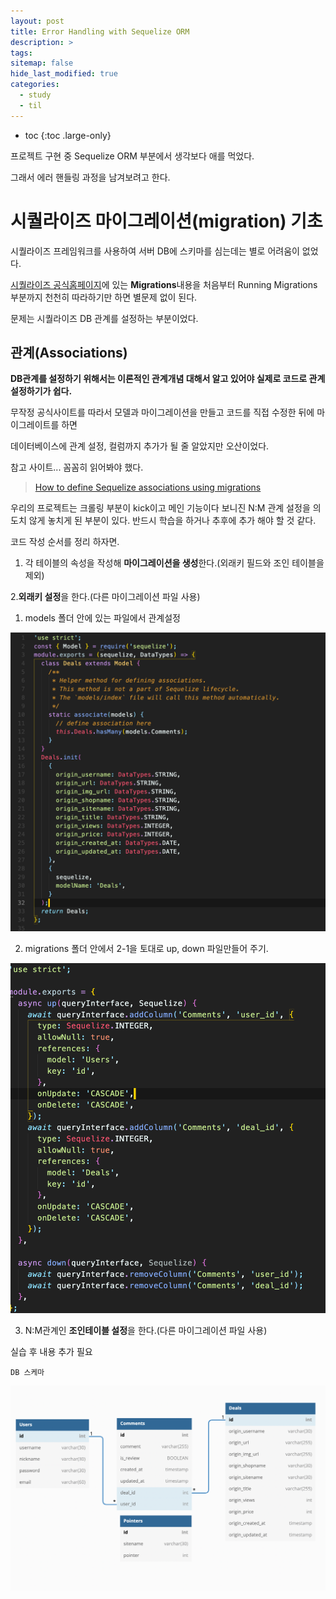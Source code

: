 ```yaml
---
layout: post
title: Error Handling with Sequelize ORM
description: >
tags:
sitemap: false
hide_last_modified: true
categories:
  - study
  - til
---
```


* toc
{:toc .large-only}

프로젝트 구현 중  Sequelize ORM 부분에서 생각보다 애를 먹었다.

그래서 에러 핸들링 과정을 남겨보려고 한다.

# 시퀄라이즈 마이그레이션(migration) 기초

시퀄라이즈 프레임워크를 사용하여 서버 DB에 스키마를 심는데는 별로 어려움이 없었다.

[시퀄라이즈 공식홈페이지](https://sequelize.org/master/manual/migrations.html)에 있는 **Migrations**내용을 처음부터 Running Migrations 부분까지 천천히 따라하기만 하면 별문제 없이 된다.

문제는 시퀄라이즈 DB 관계를 설정하는 부분이었다.

## 관계(Associations)

**DB관계를 설정하기 위해서는 이론적인 관계개념 대해서 알고 있어야 실제로 코드로 관계 설정하기가 쉽다.**

무작정 공식사이트를 따라서 모델과 마이그레이션을 만들고 코드를 직접 수정한 뒤에 마이그레이트를 하면

데이터베이스에 관계 설정, 컬럼까지 추가가 될 줄 알았지만 오산이었다.

참고 사이트... 꼼꼼히 읽어봐야 했다.

> [How to define Sequelize associations using migrations](https://medium.com/@andrewoons/how-to-define-sequelize-associations-using-migrations-de4333bf75a7)
>

우리의 프로젝트는 크롤링 부분이 kick이고 메인 기능이다 보니진 N:M 관계 설정을 의도치 않게 놓치게 된 부분이 있다. 반드시 학습을 하거나 추후에 추가 해야 할 것 같다.

코드 작성 순서를 정리 하자면.

1. 각 테이블의 속성을 작성해 **마이그레이션을 생성**한다.(외래키 필드와 조인 테이블을 제외)

2.**외래키 설정**을 한다.(다른 마이그레이션 파일 사용)

1) models 폴더 안에 있는 파일에서 관계설정

![Untitled](/assets/img/til/1.png)

2) migrations 폴더 안에서 2-1을 토대로 up, down 파일만들어 주기.

![Untitled](/assets/img/til/2.png)

3. N:M관계인 **조인테이블 설정**을 한다.(다른 마이그레이션 파일 사용)

실습 후 내용 추가 필요

    DB 스케마

![Untitled](/assets/img/til/3.png)
